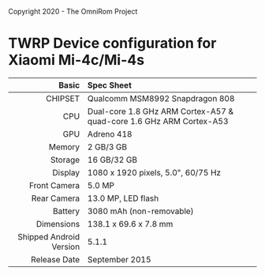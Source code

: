 Copyright 2020 - The OmniRom Project

TWRP Device configuration for Xiaomi Mi-4c/Mi-4s
=====================================

Basic   | Spec Sheet
-------:|:-------------------------
CHIPSET | Qualcomm MSM8992 Snapdragon 808
CPU     | Dual-core 1.8 GHz ARM Cortex-A57 & quad-core 1.6 GHz ARM Cortex-A53
GPU     | Adreno 418
Memory  | 2 GB/3 GB
Storage | 16 GB/32 GB
Display | 1080 x 1920 pixels, 5.0", 60/75 Hz
Front Camera | 5.0 MP
Rear Camera  | 13.0 MP, LED flash
Battery | 3080 mAh (non-removable)
Dimensions | 138.1 x 69.6 x 7.8 mm
Shipped Android Version | 5.1.1
Release Date | September 2015
